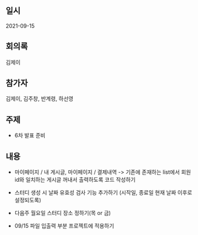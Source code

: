 ## 일시

2021-09-15

## 회의록

김제이

## 참가자

김제이, 김주창, 반계령, 하선영

## 주제

- 6차 발표 준비

## 내용

- 마이페이지 / 내 게시글, 마이페이지 / 결제내역
  -> 기존에 존재하는 list에서 회원 id와 일치하는 게시글 꺼내서 출력하도록 코드 작성하기
  
- 스터디 생성 시 날짜 유효성 검사 기능 추가하기
   (시작일, 종료일 현재 날짜 이후로 설정되도록)

- 다음주 월요일 스터디 장소 정하기(목 or 금)

- 09/15 파일 입출력 부분 프로젝트에 적용하기